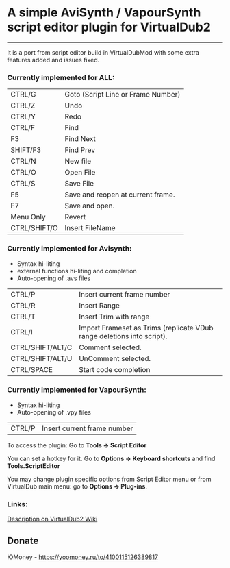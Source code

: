 # A simple AviSynth / VapourSynth script editor plugin for VirtualDub2
---

It is a port from script editor build in VirtualDubMod with some extra features added and issues fixed.

### Currently implemented for ALL:
|                |                                    |
|----------------|------------------------------------|
| CTRL/G         | Goto (Script Line or Frame Number) |
| CTRL/Z         | Undo                               |
| CTRL/Y         | Redo                               |
| CTRL/F         | Find                               |
| F3             | Find Next                          |
| SHIFT/F3       | Find Prev                          |
| CTRL/N         | New file                           |
| CTRL/O         | Open File                          |
| CTRL/S         | Save File                          |
| F5             | Save and reopen at current frame.  |
| F7             | Save and open.                     |
| Menu Only      | Revert                             |
| CTRL/SHIFT/O   | Insert FileName                    |


### Currently implemented for Avisynth:
* Syntax hi-liting
* external functions hi-liting and completion
* Auto-opening of .avs files

|                  |                                                                       |
|------------------|-----------------------------------------------------------------------|
| CTRL/P           | Insert current frame number                                           |
| CTRL/R           | Insert Range                                                          |
| CTRL/T           | Insert Trim with range                                                |
| CTRL/I           | Import Frameset as Trims (replicate VDub range deletions into script).|
| CTRL/SHIFT/ALT/C | Comment selected.                                                     |
| CTRL/SHIFT/ALT/U | UnComment selected.                                                   |
| CTRL/SPACE       | Start code completion                                                 |


### Currently implemented for VapourSynth:

* Syntax hi-liting
* Auto-opening of .vpy files

|                |                             |
|----------------|-----------------------------|
| CTRL/P         | Insert current frame number |


To access the plugin: Go to **Tools -> Script Editor**

You can set a hotkey for it. Go to **Options -> Keyboard shortcuts** and find **Tools.ScriptEditor**

You may change plugin specific options from Script Editor menu or from VirtualDub main menu: go to **Options -> Plug-ins**.

### Links:
[Description on VirtualDub2 Wiki](https://sourceforge.net/p/vdfiltermod/wiki/scripted/)

## Donate

ЮMoney - https://yoomoney.ru/to/4100115126389817
